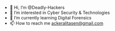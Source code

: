 - 👋 Hi, I’m @Deadly-Hackers
- 👀 I’m interested in Cyber Security & Technologies
- 🌱 I’m currently learning Digital Forensics
- 📫 How to reach me ackeralitasen@gmail.com

<!---
Deadly-Hackers/Deadly-Hackers is a ✨ special ✨ repository because its `README.md` (this file) appears on your GitHub profile.
You can click the Preview link to take a look at your changes.
--->
